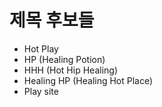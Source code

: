 # 제목 후보들
- Hot Play
- HP (Healing Potion)
- HHH (Hot Hip Healing)
- Healing HP (Healing Hot Place)
- Play site